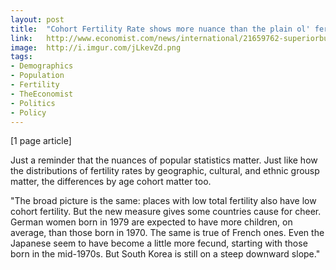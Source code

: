 ```yaml
---
layout: post
title:  "Cohort Fertility Rate shows more nuance than the plain ol' fertility rate"
link:   http://www.economist.com/news/international/21659762-superiorbut-sadly-slowerway-measuring-fertility-lies-damned-lies-and-lysistrata
image:  http://i.imgur.com/jLkevZd.png
tags:
- Demographics
- Population
- Fertility
- TheEconomist
- Politics
- Policy
---
```


[1 page article]

Just a reminder that the nuances of popular statistics matter.  Just like how the distributions of fertility rates by geographic, cultural, and ethnic grousp matter, the differences by age cohort matter too.

"The broad picture is the same: places with low total fertility also have low cohort fertility. But the new measure gives some countries cause for cheer. German women born in 1979 are expected to have more children, on average, than those born in 1970. The same is true of French ones. Even the Japanese seem to have become a little more fecund, starting with those born in the mid-1970s. But South Korea is still on a steep downward slope."